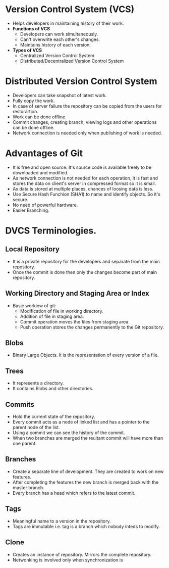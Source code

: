 # Version Control System (VCS)
- Helps developers in maintaining history of their work.
- **Functions of VCS**
	- Developers can work simultaneously.
	- Can't overwrite each other's changes.
	- Maintains history of each version.
- **Types of VCS**
	- Centralized Version Control System
	- Distributed/Decentralized Version Control System
# Distributed Version Control System
- Developers can take snapshot of latest work.
- Fully copy the work.
- In case of server failure the repository can be copied from the users for restorartion.
- Work can be done offline.
- Commit changes, creating branch, viewing logs and other operations can be done offline.
- Network connection is needed only when publishing of work is needed.
# Advantages of Git
- It is free and open source. It's source code is available freely to be downloaded and modified.
- As network connection is not needed for each operation, it is fast and stores the data on client's server in compressed format so it is small.
- As data is stored at multiple places, chances of loosing data is less.
- Use Secure Hash Funchion (SHA1) to name and identify objects. So it's secure.
- No need of powerful hardware.
- Easier Branching.
# DVCS Terminologies.
## Local Repository
- It is a private repository for the developers and separate from the main repository.
- Once the commit is done then only the changes become part of main repository.
## Working Directory and Staging Area or Index
- Basic worklow of git:
	- Modification of file in working directory.
	- Addition of file in staging area.
	- Commit operation moves the files from staging area.
	- Push operation stores the changes permanently to the Git repository.
## Blobs
- Binary Large Objects. It is the representation of every version of a file.
## Trees
- It represents a directory.
- It contains Blobs and other directories.
## Commits
- Hold the current state of the repository.
- Every commit acts as a node of linked list and has a pointer to the parent node of the list.
- Using a commit we can see the history of the commit.
- When two branches are merged the reultant commit will have more than one parent.
## Branches
- Create a separate line of development. They are created to work on new features.
- After completing the features the new branch is merged back with the master branch.
- Every branch has a head which refers to the latest commit.
## Tags
- Meaningful name to a version in the repository.
- Tags are immutable i.e. tag is a branch which nobody inteds to modify.
## Clone
- Creates an instance of repository. Mirrors the complete repository.
- Netwonking is involved only when synchronization is 
